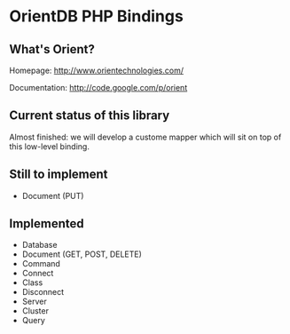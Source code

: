 # OrientDB PHP Bindings

## What's Orient?

Homepage: http://www.orientechnologies.com/

Documentation: http://code.google.com/p/orient

## Current status of this library

Almost finished: we will develop a custome mapper which will sit on top of this low-level binding.

## Still to implement

* Document (PUT)

## Implemented

* Database
* Document (GET, POST, DELETE)
* Command
* Connect
* Class
* Disconnect
* Server
* Cluster
* Query
